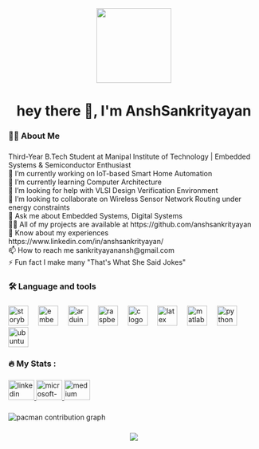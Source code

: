 <div align="center">
  <img height="150" src="https://media1.giphy.com/media/v1.Y2lkPTc5MGI3NjExbnh1aDNkbG0zMGdhd3p0ajE3NGEyNmllaTdmNmM5eDZnZjB1NHB5YyZlcD12MV9pbnRlcm5hbF9naWZfYnlfaWQmY3Q9Zw/doXBzUFJRxpaUbuaqz/giphy.gif"  />
</div>

###

<h1 align="center">hey there 👋, I'm AnshSankrityayan</h1>

###

<h3 align="left">👩‍💻  About Me</h3>

###

<p align="left">Third-Year B.Tech Student at Manipal Institute of Technology | Embedded Systems & Semiconductor Enthusiast<br>🔭 I’m currently working on IoT-based Smart Home Automation<br>🌱 I’m currently learning Computer Architecture<br>🤝 I’m looking for help with VLSI Design Verification Environment<br>👯 I’m looking to collaborate on Wireless Sensor Network Routing under energy constraints<br>💬 Ask me about Embedded Systems, Digital Systems<br>👨‍💻 All of my projects are available at https://github.com/anshsankrityayan<br>📄 Know about my experiences https://www.linkedin.com/in/anshsankrityayan/<br>📫 How to reach me sankrityayanansh@gmail.com<br>⚡ Fun fact I make many "That's What She Said Jokes"</p>

###

<h3 align="left">🛠 Language and tools</h3>

###

<div align="left">
  <img src="https://cdn.jsdelivr.net/gh/devicons/devicon/icons/storybook/storybook-original.svg" height="40" alt="storybook logo"  />
  <img width="12" />
  <img src="https://cdn.jsdelivr.net/gh/devicons/devicon/icons/embeddedc/embeddedc-original.svg" height="40" alt="embeddedc logo"  />
  <img width="12" />
  <img src="https://cdn.jsdelivr.net/gh/devicons/devicon/icons/arduino/arduino-original.svg" height="40" alt="arduino logo"  />
  <img width="12" />
  <img src="https://cdn.jsdelivr.net/gh/devicons/devicon/icons/raspberrypi/raspberrypi-original.svg" height="40" alt="raspberrypi logo"  />
  <img width="12" />
  <img src="https://cdn.jsdelivr.net/gh/devicons/devicon/icons/c/c-original.svg" height="40" alt="c logo"  />
  <img width="12" />
  <img src="https://cdn.jsdelivr.net/gh/devicons/devicon/icons/latex/latex-original.svg" height="40" alt="latex logo"  />
  <img width="12" />
  <img src="https://cdn.jsdelivr.net/gh/devicons/devicon/icons/matlab/matlab-original.svg" height="40" alt="matlab logo"  />
  <img width="12" />
  <img src="https://cdn.jsdelivr.net/gh/devicons/devicon/icons/python/python-original.svg" height="40" alt="python logo"  />
  <img width="12" />
  <img src="https://cdn.jsdelivr.net/gh/devicons/devicon/icons/ubuntu/ubuntu-plain.svg" height="40" alt="ubuntu logo"  />
</div>

###

<h3 align="left">🔥   My Stats :</h3>

###

<div align="left">
  <a href="https://www.linkedin.com/in/anshsankrityayan/" target="_blank">
    <img src="https://raw.githubusercontent.com/maurodesouza/profile-readme-generator/master/src/assets/icons/social/linkedin/default.svg" width="52" height="40" alt="linkedin logo"  />
  </a>
  <a href="ansh5.mitmpl2022@learner.manipal.edu" target="_blank">
    <img src="https://raw.githubusercontent.com/maurodesouza/profile-readme-generator/master/src/assets/icons/social/microsoft-outlook/default.svg" width="52" height="40" alt="microsoft-outlook logo"  />
  </a>
  <a href="@sankrityayanansh" target="_blank">
    <img src="https://raw.githubusercontent.com/maurodesouza/profile-readme-generator/master/src/assets/icons/social/medium/default.svg" width="52" height="40" alt="medium logo"  />
  </a>
</div>

###

<picture>
  <source media="(prefers-color-scheme: dark)" srcset="https://raw.githubusercontent.com/AnshSankrityayan/AnshSankrityayan/output/pacman-contribution-graph-dark.svg">
  <source media="(prefers-color-scheme: light)" srcset="https://raw.githubusercontent.com/AnshSankrityayan/AnshSankrityayan/output/pacman-contribution-graph.svg">
  <img alt="pacman contribution graph" src="https://raw.githubusercontent.com/AnshSankrityayan/AnshSankrityayan/output/pacman-contribution-graph.svg">
</picture>

###

<div align="center">
  <img src="https://profile-counter.glitch.me/AnshSankrityayan/count.svg?"  />
</div>

###
